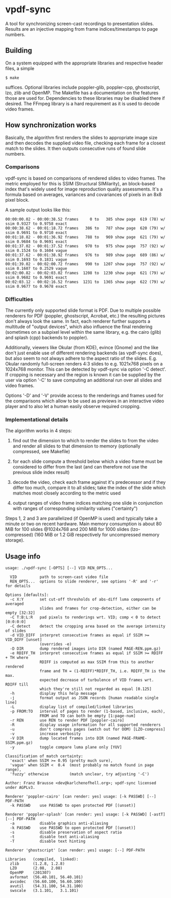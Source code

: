 # vpdf-sync
A tool for synchronizing screen-cast recordings to presentation slides.
Results are an injective mapping from frame indices/timestamps to page numbers.

## Building
On a system equipped with the appropriate libraries and respective header files,
a simple

	$ make

suffices. Optional libraries include poppler-glib, poppler-cpp, ghostscript, lzo,
zlib and OpenMP. The Makefile has a documentation on the features those are used
for. Dependencies to these libraries may be disabled there if desired. The FFmpeg
library is a hard requirement as it is used to decode video frames.

## How synchronization works
Basically, the algorithm first renders the slides to appropriate image size and
then decodes the supplied video file, checking each frame for a closest match to
the slides. It then outputs consecutive runs of found slide numbers.

### Comparisons
vpdf-sync is based on comparisons of rendered slides to video frames. The metric
employed for this is SSIM (Structural SIMilarity), an block-based index that's
widely used for image reproduction quality assessments. It's a formula based on
averages, variances and covariances of pixels in an 8x8 pixel block.

A sample output looks like this:

	00:00:00.02 - 00:00:38.52 frames     0 to   385 show page  619 (78) w/ ssim 0.9327 to 0.9758 exact
	00:00:38.62 - 00:01:18.72 frames   386 to   787 show page  620 (79) w/ ssim 0.9691 to 0.9710 exact
	00:01:18.82 - 00:01:36.92 frames   788 to   969 show page  621 (79) w/ ssim 0.9684 to 0.9691 exact
	00:01:37.02 - 00:01:37.52 frames   970 to   975 show page  757 (92) w/ ssim 0.1524 to 0.1604 vague
	00:01:37.62 - 00:01:38.92 frames   976 to   989 show page  689 (86) w/ ssim 0.1693 to 0.1831 vague
	00:01:39.02 - 00:02:00.72 frames   990 to  1207 show page  757 (92) w/ ssim 0.1607 to 0.2529 vague
	00:02:00.82 - 00:02:03.02 frames  1208 to  1230 show page  621 (79) w/ ssim 0.9682 to 0.9691 exact
	00:02:03.12 - 00:02:16.52 frames  1231 to  1365 show page  622 (79) w/ ssim 0.9677 to 0.9678 exact

### Difficulties
The currently only supported slide format is PDF. Due to multiple possible
renderers for PDF (poppler, ghostscript, Acrobat, etc.) the resulting pictures
don't always look the same. In fact, each renderer further supports a multitude
of "output devices", which also influence the final rendering (sometimes on a
subpixel level within the same library, e.g. the cairo (glib) and splash (cpp)
backends to poppler).

Additionally, viewers like Okular (from KDE), evince (Gnome) and the like don't
just enable use of different rendering backends (as vpdf-sync does), but also
seem to not always adhere to the aspect ratio of the slides. E.g. Okular
randomly full-screen renders 4:3 slides to e.g. 1021x768 pixels on a 1024x768
monitor. This can be detected by vpdf-sync via option '-C detect'. If cropping
is necessary and the region is known it can be supplied by the user via option
'-C' to save computing an additional run over all slides and video frames.

Options '-D' and '-V' provide access to the renderings and frames used for the
comparisons which allow to be used as previews in an interactive video player
and to also let a human easily observe required cropping.

### Implementational details
The algorithm works in 4 steps:

1. find out the dimension to which to render the slides to from the video
   and render all slides to that dimension to memory (optionally compressed,
   see Makefile)

2. for each slide compute a threshold below which a video frame must be
   considered to differ from the last (and can therefore not use the previous
   slide index result)

3. decode the video, check each frame against it's predecessor and if they
   differ too much, compare it to all slides; take the index of the slide
   which matches most closely according to the metric used

4. output ranges of video frame indices matching one slide in conjunction
   with ranges of corresponding similarity values ("certainty")

Steps 1, 2 and 3 are parallelized (if OpenMP is used) and typically take a
minute or two on recent hardware. Main memory consumption is about 80 MiB
for 100 slides @1024x768 and 200 MiB for 1000 slides (lzo-compressed) (160
MiB or 1.2 GiB respectively for uncompressed memory storage).

## Usage info
```
usage: ./vpdf-sync [-OPTS] [--] VID REN_OPTS...

  VID          path to screen-cast video file
  REN_OPTS...  options to slide renderer, see options '-R' and '-r' for details

Options [defaults]:
  -c X:Y       set cut-off thresholds of abs-diff luma components of averaged
               slides and frames for crop-detection, either can be empty [32:32]
  -C T:B:L:R   pad pixels to renderings wrt. VID; comp < 0 to detect [0:0:0:0]
  -C detect    detect the cropping area based on the average intensity of slides
  -d VID_DIFF  interpret consecutive frames as equal if SSIM >= VID_DIFF [unset]
               (overrides -e)
  -D DIR       dump rendered images into DIR (named PAGE-REN.ppm.gz)
  -e RDIFF_TH  interpret consecutive frames as equal if SSIM >= RDIFF + TH where
               RDIFF is computed as max SSIM from this to another rendered
               frame and TH = (1-RDIFF)*RDIFF_TH, i.e. RDIFF_TH is the max.
               expected decrease of turbulence of VID frames wrt. RDIFF till
               which they're still not regarded as equal [0.125]
  -h           display this help message
  -j           format output as JSON records [human readable single line]
  -L           display list of compiled/linked libraries
  -p FROM:TO   interval of pages to render (1-based, inclusive, each),
               FROM and TO can both be empty [1:page-num]
  -r REN       use REN to render PDF [poppler-cairo]
  -R           display usage information for all supported renderers
  -u           don't compress pages (watch out for OOM) [LZO-compress]
  -v           increase verbosity
  -V DIR       dump located frames into DIR (named PAGE-FRAME-SSIM.ppm.gz)
  -y           toggle compare luma plane only [YUV]

Classification of match certainty:
  'exact' when SSIM >= 0.95 (pretty much sure),
  'vague' when SSIM <  0.4  (most probably no match found in page range),
  'fuzzy' otherwise         (match unclear, try adjusting '-C')

Author: Franz Brausse <dev@karlchenofhell.org>; vpdf-sync licensed under AGPLv3.
```

```
Renderer 'poppler-cairo' [can render: yes] usage: [-k PASSWD] [--] PDF-PATH
  -k PASSWD    use PASSWD to open protected PDF [(unset)]

Renderer 'poppler-splash' [can render: yes] usage: [-k PASSWD] [-astT] [--] PDF-PATH
  -a           disable graphics anti-aliasing
  -k PASSWD    use PASSWD to open protected PDF [(unset)]
  -s           disable preservation of aspect ratio
  -t           disable text anti-aliasing
  -T           disable text hinting

Renderer 'ghostscript' [can render: yes] usage: [--] PDF-PATH
```

```
Libraries   (compiled,	linked):
  zlib      (1.2.8,	1.2.8)
  LZO       (2.08,	2.08)
  OpenMP    (201307)
  avformat  (56.40.101,	56.40.101)
  avcodec   (56.60.100,	56.60.100)
  avutil    (54.31.100,	54.31.100)
  swscale   (3.1.101,	3.1.101)
```
